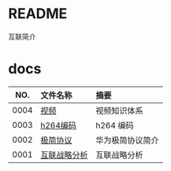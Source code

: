 # README

互联简介

# docs

NO.  |文件名称|摘要
:---:|:--|:--
0004 | [视频](docs/0004_视频.md) | 视频知识体系
0003 | [h264编码](docs/0003_h264编码.md) | h264 编码
0002 | [极简协议](docs/0002_极简协议.md) | 华为极简协议简介
0001 | [互联战略分析](docs/0001_互联战略分析.md) | 互联战略分析

